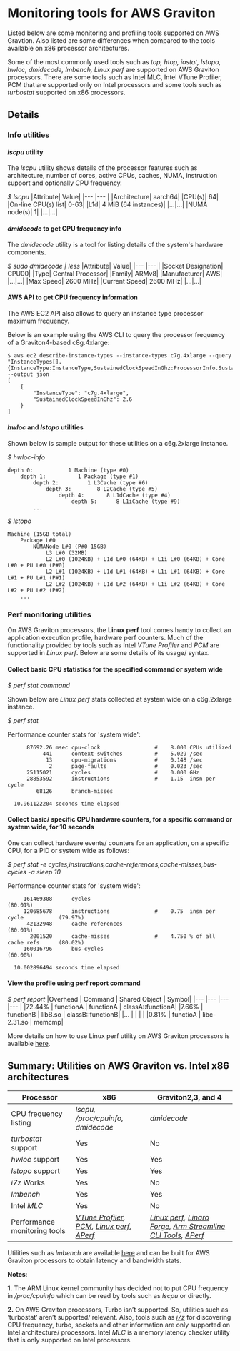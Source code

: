 # Monitoring tools for AWS Graviton
Listed below are some monitoring and profiling tools supported on AWS Gravtion. Also listed are some differences when compared to the tools available on x86 processor architectures.

Some of the most commonly used tools such as _top, htop, iostat, lstopo, hwloc, dmidecode, lmbench, Linux perf_ are supported on AWS Graviton processors. There are some tools such as Intel MLC, Intel VTune Profiler, PCM that are supported only on Intel processors and some tools such as _turbostat_ supported on x86 processors.

## Details
### Info utilities
#### *lscpu* utility
The *lscpu* utility shows details of the processor features such as architecture, number of cores, active CPUs, caches, NUMA, instruction support and optionally CPU frequency.

*$ lscpu*
|Attribute| Value|
|---    |---    |
|Architecture| aarch64|
|CPU(s)| 64|
|On-line CPU(s) list| 0-63|
|L1d| 4 MiB (64 instances)|
|...|...|
|NUMA node(s)|  1|
|...|...|

#### *dmidecode* to get CPU frequency info
The *dmidecode* utility is a tool for listing details of the system's hardware components.

*$ sudo dmidecode | less*
|Attribute| Value|
|---    |---    |
|Socket Designation| CPU00|
|Type| Central Processor|
|Family| ARMv8|
|Manufacturer| AWS|
|...|...|
|Max Speed| 2600 MHz|
|Current Speed| 2600 MHz|
|...|...|

#### AWS API to get CPU frequency information
The AWS EC2 API also allows to query an instance type processor maximum frequency.

Below is an example using the AWS CLI to query the processor frequency of a Graviton4-based c8g.4xlarge:
```
$ aws ec2 describe-instance-types --instance-types c7g.4xlarge --query "InstanceTypes[].{InstanceType:InstanceType,SustainedClockSpeedInGhz:ProcessorInfo.SustainedClockSpeedInGhz}" --output json
[
    {
        "InstanceType": "c7g.4xlarge",
        "SustainedClockSpeedInGhz": 2.6
    }
]
```

#### *hwloc* and *lstopo* utilities
Shown below is sample output for these utilities on a c6g.2xlarge instance.

*$ hwloc-info*

    depth 0:           1 Machine (type #0)
        depth 1:          1 Package (type #1)
            depth 2:         1 L3Cache (type #6)
                depth 3:        8 L2Cache (type #5)
                    depth 4:       8 L1dCache (type #4)
                        depth 5:      8 L1iCache (type #9)
            ...


*$ lstopo*

    Machine (15GB total)
        Package L#0
            NUMANode L#0 (P#0 15GB)
                L3 L#0 (32MB)
                L2 L#0 (1024KB) + L1d L#0 (64KB) + L1i L#0 (64KB) + Core L#0 + PU L#0 (P#0)
                L2 L#1 (1024KB) + L1d L#1 (64KB) + L1i L#1 (64KB) + Core L#1 + PU L#1 (P#1)
                L2 L#2 (1024KB) + L1d L#2 (64KB) + L1i L#2 (64KB) + Core L#2 + PU L#2 (P#2)
        ...

### Perf monitoring utilities
On AWS Graviton processors, the **Linux perf** tool comes handy to collect an application execution profile, hardware perf counters. Much of the functionality provided by tools such as Intel *VTune Profiler* and *PCM* are supported in *Linux perf*. Below are some details of its usage/ syntax.

#### Collect basic CPU statistics for the specified command or system wide
*$ perf stat command*

Shown below are *Linux perf* stats collected at system wide on a c6g.2xlarge instance.

*$ perf stat*

 Performance counter stats for 'system wide':

          87692.26 msec cpu-clock                 #    8.000 CPUs utilized
               441      context-switches          #    5.029 /sec
                13      cpu-migrations            #    0.148 /sec
                 2      page-faults               #    0.023 /sec
          25115021      cycles                    #    0.000 GHz
          28853592      instructions              #    1.15  insn per cycle
             68126      branch-misses

      10.961122204 seconds time elapsed

#### Collect basic/ specific CPU hardware counters, for a specific command or system wide, for 10 seconds
One can collect hardware events/ counters for an application, on a specific CPU, for a PID or system wide as follows:

*$ perf stat -e cycles,instructions,cache-references,cache-misses,bus-cycles -a sleep 10*

 Performance counter stats for 'system wide':

         161469308      cycles                                                        (80.01%)
         120685678      instructions              #    0.75  insn per cycle           (79.97%)
          42132948      cache-references                                              (80.01%)
           2001520      cache-misses              #    4.750 % of all cache refs      (80.02%)
         160016796      bus-cycles                                                    (60.00%)

      10.002896494 seconds time elapsed

#### View the profile using perf report command
*$ perf report*
|Overhead  |   Command  |       Shared Object   |       Symbol|
|---	|---	|---	|---    |
|72.44%   |       functionA |       functionA       |       classA::functionA|
|7.66%    |       functionB |       libB.so       |       classB::functionB|
|...      |                 |                       |                 |
|0.81%    |       functioA  |       libc-2.31.so    |       memcmp|

More details on how to use Linux perf utility on AWS Graviton processors is available [here](https://github.com/aws/aws-graviton-getting-started/blob/main/optimizing.md#profiling-the-code).

## Summary: Utilities on AWS Graviton vs. Intel x86 architectures
|Processor	|x86	|Graviton2,3, and 4	|
|---	|---	|---	|
|CPU frequency listing	|*lscpu, /proc/cpuinfo, dmidecode*	|*dmidecode*	|
|*turbostat* support	|Yes	|No	|
|*hwloc* support	|Yes	|Yes	|
|*lstopo* support	|Yes	|Yes	|
|*i7z* Works	|Yes	|No	|
|*lmbench*	|Yes	|Yes	|
|Intel *MLC*  |Yes    |No     |
|Performance monitoring tools	|_[VTune Profiler](https://www.intel.com/content/www/us/en/developer/tools/oneapi/vtune-profiler.html), [PCM](https://github.com/opcm/pcm), [Linux perf](https://www.brendangregg.com/perf.html), [APerf](https://github.com/aws/aperf)_	|_[Linux perf](https://www.brendangregg.com/perf.html), [Linaro Forge](https://www.linaroforge.com/), [Arm Streamline CLI Tools](https://developer.arm.com/Tools%20and%20Software/Streamline%20Performance%20Analyzer), [APerf](https://github.com/aws/aperf)_	|

Utilities such as *lmbench* are available [here](http://lmbench.sourceforge.net/) and can be built for AWS Graviton processors to obtain latency and bandwidth stats.

**Notes**:

**1.** The ARM Linux kernel community has decided not to put CPU frequency in _/proc/cpuinfo_ which can be read by tools such as _lscpu_ or directly.

**2.** On AWS Graviton processors, Turbo isn’t supported. So, utilities such as ‘turbostat’ aren’t supported/ relevant. Also, tools such as *[i7z](https://code.google.com/archive/p/i7z/)* for discovering CPU frequency, turbo, sockets and other information are only supported on Intel architecture/ processors. Intel *MLC* is a memory latency checker utility that is only supported on Intel processors.
